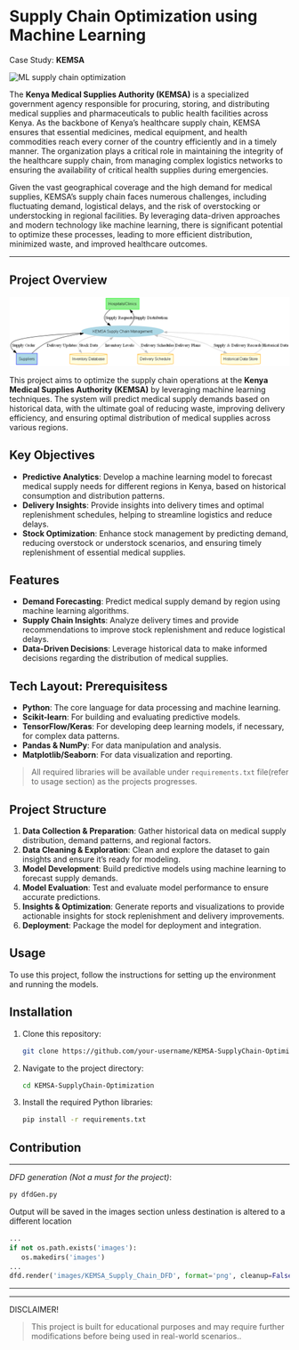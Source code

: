 # Supply Chain Optimization using Machine Learning

Case Study: **KEMSA**

![ML supply chain optimization](https://live.staticflickr.com/1936/44103687154_04281ced4d_b.jpg)

The **Kenya Medical Supplies Authority (KEMSA)** is a specialized government agency responsible for procuring, storing, and distributing medical supplies and pharmaceuticals to public health facilities across Kenya. As the backbone of Kenya’s healthcare supply chain, KEMSA ensures that essential medicines, medical equipment, and health commodities reach every corner of the country efficiently and in a timely manner. The organization plays a critical role in maintaining the integrity of the healthcare supply chain, from managing complex logistics networks to ensuring the availability of critical health supplies during emergencies.

Given the vast geographical coverage and the high demand for medical supplies, KEMSA’s supply chain faces numerous challenges, including fluctuating demand, logistical delays, and the risk of overstocking or understocking in regional facilities. By leveraging data-driven approaches and modern technology like machine learning, there is significant potential to optimize these processes, leading to more efficient distribution, minimized waste, and improved healthcare outcomes.

---

## Project Overview

![KEMSA supply chain](./images/KEMSA_Supply_Chain_DFD.png)

This project aims to optimize the supply chain operations at the **Kenya Medical Supplies Authority (KEMSA)** by leveraging machine learning techniques. The system will predict medical supply demands based on historical data, with the ultimate goal of reducing waste, improving delivery efficiency, and ensuring optimal distribution of medical supplies across various regions.

## Key Objectives

- **Predictive Analytics**: Develop a machine learning model to forecast medical supply needs for different regions in Kenya, based on historical consumption and distribution patterns.
- **Delivery Insights**: Provide insights into delivery times and optimal replenishment schedules, helping to streamline logistics and reduce delays.
- **Stock Optimization**: Enhance stock management by predicting demand, reducing overstock or understock scenarios, and ensuring timely replenishment of essential medical supplies.

## Features

- **Demand Forecasting**: Predict medical supply demand by region using machine learning algorithms.
- **Supply Chain Insights**: Analyze delivery times and provide recommendations to improve stock replenishment and reduce logistical delays.
- **Data-Driven Decisions**: Leverage historical data to make informed decisions regarding the distribution of medical supplies.

## Tech Layout: Prerequisitess

- **Python**: The core language for data processing and machine learning.
- **Scikit-learn**: For building and evaluating predictive models.
- **TensorFlow/Keras**: For developing deep learning models, if necessary, for complex data patterns.
- **Pandas & NumPy**: For data manipulation and analysis.
- **Matplotlib/Seaborn**: For data visualization and reporting.

> All required libraries will be available under `requirements.txt` file(refer to usage section) as the projects progresses.

## Project Structure

1. **Data Collection & Preparation**: Gather historical data on medical supply distribution, demand patterns, and regional factors.
2. **Data Cleaning & Exploration**: Clean and explore the dataset to gain insights and ensure it’s ready for modeling.
3. **Model Development**: Build predictive models using machine learning to forecast supply demands.
4. **Model Evaluation**: Test and evaluate model performance to ensure accurate predictions.
5. **Insights & Optimization**: Generate reports and visualizations to provide actionable insights for stock replenishment and delivery improvements.
6. **Deployment**: Package the model for deployment and integration.

## Usage

To use this project, follow the instructions for setting up the environment and running the models.

## Installation

1. Clone this repository:
   ```bash
   git clone https://github.com/your-username/KEMSA-SupplyChain-Optimization.git
   ```
2. Navigate to the project directory:

   ```bash
   cd KEMSA-SupplyChain-Optimization
   ```

3. Install the required Python libraries:

   ```bash
   pip install -r requirements.txt
   ```

## Contribution

---

<i>DFD generation (Not a must for the project)</i>:

```bash
py dfdGen.py
```

Output will be saved in the images section unless destination is altered to a different location

```python
...
if not os.path.exists('images'):
   os.makedirs('images')
...
dfd.render('images/KEMSA_Supply_Chain_DFD', format='png', cleanup=False)
```

---

---

DISCLAIMER!

> This project is built for educational purposes and may require further modifications before being used in real-world scenarios..
